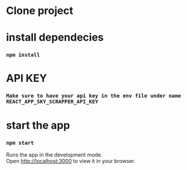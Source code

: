 # Clone project

# install dependecies
### `npm install`

# API KEY
### `Make sure to have your api key in the env file under name REACT_APP_SKY_SCRAPPER_API_KEY`

# start the app
### `npm start`

Runs the app in the development mode.\
Open [http://localhost:3000](http://localhost:3000) to view it in your browser.
